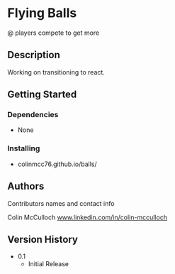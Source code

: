 # Flying Balls

@ players compete to get more

## Description

Working on transitioning to react. 

## Getting Started

### Dependencies

* None

### Installing

* colinmcc76.github.io/balls/

## Authors

Contributors names and contact info

Colin McCulloch
www.linkedin.com/in/colin-mcculloch

## Version History

* 0.1
    * Initial Release